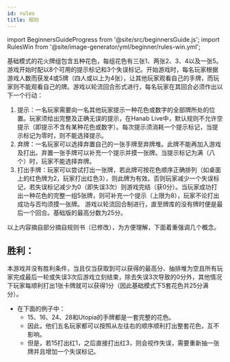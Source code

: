 ```yaml
---
id: rules
title: 规则
---
```

import BeginnersGuideProgress from '@site/src/beginnersGuide.js';
import RulesWin from '@site/image-generator/yml/beginner/rules-win.yml';

基础模式的花火牌组包含五种花色，每组花色有三张1、两张2、3、4以及一张5。游戏开始时配以8个可用的提示标记和3个失误标记。开始游戏时，每名玩家根据游戏人数而获发4或5牌（四人或以上为4张），让其他玩家观看自己的手牌，而玩家则不能观看自己的牌。游戏以轮流回合形式进行，每名玩家在其回合必须作出以下一个行动：
  1. 提示：一名玩家需要向一名其他玩家提示一种花色或数字的全部牌所处的位置。玩家须给出完整及正确无误的提示，在Hanab Live中，默认规则不允许空提示（即提示不含有某种花色或数字）。每次提示须消耗一个提示标记，当提示标记为零时，则不能选择提示。
  1. 弃牌：一名玩家可以选择弃置自己的一张手牌至弃牌堆。此牌不能再加入游戏及打出。弃置一张手牌可以补充一个提示并摸一张牌。当提示标记为满（八个）时，玩家不能选择弃牌。
  1. 打出手牌：玩家可以尝试打出一张牌，若此牌可按花色顺序正确排列（如桌面上的红色牌为2，玩家打出红色3），则此牌为有效。否则玩家减少一个失误标记，若失误标记减少为0（即失误3次）则游戏完结（获0分）。当玩家成功打出一种花色的完整一组5张牌，则可补充一个提示（上限为8），玩家不论打出成功与否均须摸一张牌。
游戏以轮流回合制进行，直至牌库的没有牌时便是最后一个回合。基础版的最高分数为25分。

以上内容摘自部分摘自规则书（已修改），为方便理解，下面着重强调几个概念。

## 胜利：
本游戏并没有胜利条件，当且仅当获取到可以获得的最高分、抽排堆为空且所有玩家完成最后一轮或失误3次后游戏立刻结束，除去失误3次导致的0分外，其他情况下玩家每顺利打出1张卡牌就可以获得1分（因此基础模式下5套花色共25分满分）。

- 在下面的例子中：
  - 15、16、24、28和Utopia的手牌都是一套完整的花色。
  - 因此，他们五名玩家都可以按照从左往右的顺序顺利打出整套花色，互不影响。
  - 但是，若15打出红1，之后直接打出红3，则会视作失误，需要重新抽一张牌并且增加一个失误标记。
<RulesWin />
